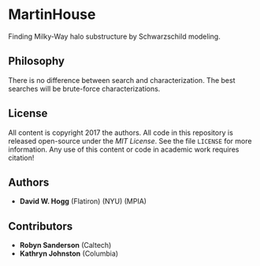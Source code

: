 # MartinHouse
Finding Milky-Way halo substructure by Schwarzschild modeling.

## Philosophy
There is no difference between search and characterization. The best searches will be brute-force characterizations.

## License
All content is copyright 2017 the authors. All code in this repository is released open-source under the *MIT License*. See the file `LICENSE` for more information. Any use of this content or code in academic work requires citation!

## Authors
- **David W. Hogg** (Flatiron) (NYU) (MPIA)

## Contributors
- **Robyn Sanderson** (Caltech)
- **Kathryn Johnston** (Columbia)
